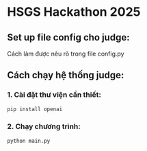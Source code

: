 # HSGS Hackathon 2025

## Set up file config cho judge:

Cách làm được nêu rõ trong file config.py

## Cách chạy hệ thống judge:

### 1. Cài đặt thư viện cần thiết:
```bash
pip install openai
```

### 2. Chạy chương trình:
```bash
python main.py
```
